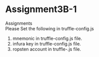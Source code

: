 # Assignment3B-1
Assignments
<br>
Please Set the following in truffle-config.js
<br>
1. mnemonic in truffle-config.js file. <br>
2. infura key in truffle-config.js file. <br>
3. ropsten account in truffle-.js file. <br>
 
